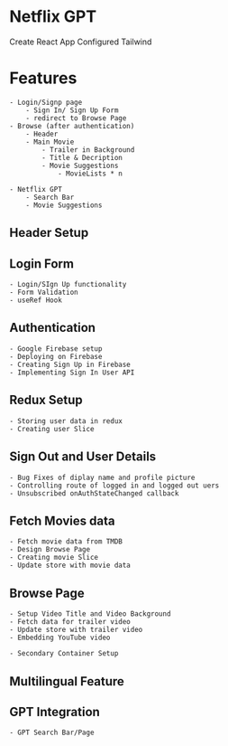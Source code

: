 # Netflix GPT

Create React App
Configured Tailwind

# Features

    - Login/Signp page
        - Sign In/ Sign Up Form
        - redirect to Browse Page
    - Browse (after authentication)
        - Header
        - Main Movie
            - Trailer in Background
            - Title & Decription
            - Movie Suggestions
                - MovieLists * n

    - Netflix GPT
        - Search Bar
        - Movie Suggestions

## Header Setup

## Login Form

    - Login/SIgn Up functionality
    - Form Validation
    - useRef Hook

## Authentication

    - Google Firebase setup
    - Deploying on Firebase
    - Creating Sign Up in Firebase
    - Implementing Sign In User API

## Redux Setup

    - Storing user data in redux
    - Creating user Slice

## Sign Out and User Details

    - Bug Fixes of diplay name and profile picture
    - Controlling route of logged in and logged out uers
    - Unsubscribed onAuthStateChanged callback

## Fetch Movies data

    - Fetch movie data from TMDB
    - Design Browse Page
    - Creating movie Slice
    - Update store with movie data

## Browse Page

    - Setup Video Title and Video Background
    - Fetch data for trailer video
    - Update store with trailer video
    - Embedding YouTube video

    - Secondary Container Setup

## Multilingual Feature

## GPT Integration

    - GPT Search Bar/Page
